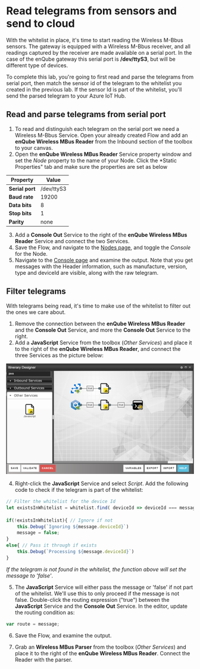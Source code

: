 
# Read telegrams from sensors and send to cloud

With the whitelist in place, it's time to start reading the Wireless M-Bbus sensors. The gateway is equipped with a Wireless M-Bbus receiver, and all readings captured by the receiver are made available on a serial port. In the case of the enQube gateway this serial port is **/dev/ttyS3**, but will be different type of devices.

To complete this lab, you're going to first read and parse the telegrams from serial port, then match the sensor id of the telegram to the whitelist you created in the previous lab. If the sensor Id is part of the whitelist, you'll send the parsed telegram to your Azure IoT Hub. 

## Read and parse telegrams from serial port

1. To read and distinguish each telegram on the serial port we need a Wireless M-Bbus Service. Open your already created Flow and add an **enQube Wireless MBus Reader** from the Inbound section of the toolbox to your canvas.
2. Open the **enQube Wireless MBus Reader** Service property window and set the *Node* property to the name of your Node. Click the *Static Properties" tab and make sure the properties are set as below

| Property | Value |
|-------|--------|
| **Serial port** | /dev/ttyS3 |
| **Baud rate** | 19200 |
| **Data bits** | 8 |
| **Stop bits** | 1 |
| **Parity** | none |

3. Add a **Console Out** Service to the right of the **enQube Wireless MBus Reader** Service and connect the two Services.
4. Save the Flow, and navigate to the [Nodes page](https://microservicebus.com/Nodes), and toggle the *Console* for the Node.
5. Navigate to the [Console page](https://microservicebus.com/console) and examine the output. Note that you get messages with the Header information, such as manufacture, version, type and deviceId are visible, along with the raw telegram.

## Filter telegrams
With telegrams being read, it's time to make use of the whitelist to filter out the ones we care about.

1. Remove the connection between the **enQube Wireless MBus Reader** and the **Console Out** Service, and more the **Console Out** Service to the right.
3. Add a **JavaScript** Service from the toolbox (*Other Services*) and place it to the right of the **enQube Wireless MBus Reader**, and connect the three Services as the picture below:

<img src="./img/read-telegrams-1.png">

4. Right-click the **JavaScript** Service and select *Script*. Add the following code to check if the telegram is part of the whitelist:

```javascript
// Filter the whitelist for the device Id
let existsInWhitelist = whitelist.find( deviceId => deviceId === message.deviceId );

if(!existsInWhitelist){ // Ignore if not
    this.Debug(`Ignoring ${message.deviceId}`)
    message = false;
}
else{ // Pass it through if exists
    this.Debug(`Processing ${message.deviceId}`)
}
```
*If the telegram is not found in the whitelist, the function above will set the message to 'false'*. 

5. The **JavaScript** Service will either pass the message or 'false' if not part of the whitelist. We'll use this to only proceed if the message is not false. Double-click the routing expression ("true") between the **JavaScript** Service and the **Console Out** Service. In the editor, update the routing condition as:

```javascript
var route = message;
```

6. Save the Flow, and examine the output.

2. Grab an **Wireless MBus Parser** from the toolbox (*Other Services*) and place it to the right of the **enQube Wireless MBus Reader**. Connect the Reader with the parser.

